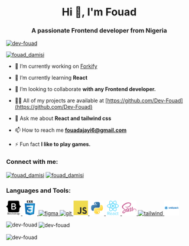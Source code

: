 <h1 align="center">Hi 👋, I'm Fouad</h1>
<h3 align="center">A passionate Frontend developer from Nigeria</h3>

<p align="left"> <a href="https://github.com/ryo-ma/github-profile-trophy"><img src="https://github-profile-trophy.vercel.app/?username=dev-fouad" alt="dev-fouad" /></a> </p>

<p align="left"> <a href="https://twitter.com/fouad_damisi" target="blank"><img src="https://img.shields.io/twitter/follow/fouad_damisi?logo=twitter&style=for-the-badge" alt="fouad_damisi" /></a> </p>

- 🔭 I’m currently working on [Forkify](forkify-v2.netlify.app)

- 🌱 I’m currently learning **React**

- 👯 I’m looking to collaborate **with any Frontend developer.**

- 👨‍💻 All of my projects are available at [https://github.com/Dev-Fouad](https://github.com/Dev-Fouad)

- 💬 Ask me about **React and tailwind css**

- 📫 How to reach me **fouadajayi6@gmail.com**

- ⚡ Fun fact **I like to play games.**

<h3 align="left">Connect with me:</h3>
<p align="left">
<a href="https://twitter.com/fouad_damisi" target="blank"><img align="center" src="https://raw.githubusercontent.com/rahuldkjain/github-profile-readme-generator/master/src/images/icons/Social/twitter.svg" alt="fouad_damisi" height="30" width="40" /></a>
<a href="https://instagram.com/fouad_damisi" target="blank"><img align="center" src="https://raw.githubusercontent.com/rahuldkjain/github-profile-readme-generator/master/src/images/icons/Social/instagram.svg" alt="fouad_damisi" height="30" width="40" /></a>
</p>

<h3 align="left">Languages and Tools:</h3>
<p align="left"> <a href="https://getbootstrap.com" target="_blank" rel="noreferrer"> <img src="https://raw.githubusercontent.com/devicons/devicon/master/icons/bootstrap/bootstrap-plain-wordmark.svg" alt="bootstrap" width="40" height="40"/> </a> <a href="https://www.w3schools.com/css/" target="_blank" rel="noreferrer"> <img src="https://raw.githubusercontent.com/devicons/devicon/master/icons/css3/css3-original-wordmark.svg" alt="css3" width="40" height="40"/> </a> <a href="https://www.figma.com/" target="_blank" rel="noreferrer"> <img src="https://www.vectorlogo.zone/logos/figma/figma-icon.svg" alt="figma" width="40" height="40"/> </a> <a href="https://git-scm.com/" target="_blank" rel="noreferrer"> <img src="https://www.vectorlogo.zone/logos/git-scm/git-scm-icon.svg" alt="git" width="40" height="40"/> </a> <a href="https://developer.mozilla.org/en-US/docs/Web/JavaScript" target="_blank" rel="noreferrer"> <img src="https://raw.githubusercontent.com/devicons/devicon/master/icons/javascript/javascript-original.svg" alt="javascript" width="40" height="40"/> </a> <a href="https://www.python.org" target="_blank" rel="noreferrer"> <img src="https://raw.githubusercontent.com/devicons/devicon/master/icons/python/python-original.svg" alt="python" width="40" height="40"/> </a> <a href="https://reactjs.org/" target="_blank" rel="noreferrer"> <img src="https://raw.githubusercontent.com/devicons/devicon/master/icons/react/react-original-wordmark.svg" alt="react" width="40" height="40"/> </a> <a href="https://sass-lang.com" target="_blank" rel="noreferrer"> <img src="https://raw.githubusercontent.com/devicons/devicon/master/icons/sass/sass-original.svg" alt="sass" width="40" height="40"/> </a> <a href="https://tailwindcss.com/" target="_blank" rel="noreferrer"> <img src="https://www.vectorlogo.zone/logos/tailwindcss/tailwindcss-icon.svg" alt="tailwind" width="40" height="40"/> </a> <a href="https://webpack.js.org" target="_blank" rel="noreferrer"> <img src="https://raw.githubusercontent.com/devicons/devicon/d00d0969292a6569d45b06d3f350f463a0107b0d/icons/webpack/webpack-original-wordmark.svg" alt="webpack" width="40" height="40"/> </a> </p>

<p><img align="left" src="https://github-readme-stats.vercel.app/api/top-langs?username=dev-fouad&show_icons=true&locale=en&layout=compact" alt="dev-fouad" /></p>

<p>&nbsp;<img align="center" src="https://github-readme-stats.vercel.app/api?username=dev-fouad&show_icons=true&locale=en" alt="dev-fouad" /></p>

<p><img align="center" src="https://github-readme-streak-stats.herokuapp.com/?user=dev-fouad&" alt="dev-fouad" /></p>

<!---
Dev-Fouad/Dev-Fouad is a ✨ special ✨ repository because its `README.md` (this file) appears on your GitHub profile.
You can click the Preview link to take a look at your changes.
--->
